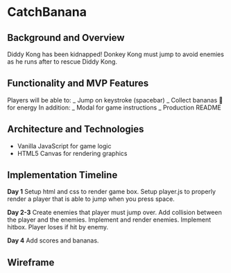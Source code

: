 # CatchBanana

## Background and Overview

Diddy Kong has been kidnapped! Donkey Kong must jump to avoid enemies as he runs after to rescue Diddy Kong.

## Functionality and MVP Features

Players will be able to:
_ Jump on keystroke (spacebar)
_ Collect bananas 🍌for energy
In addition:
_ Modal for game instructions
_ Production README

## Architecture and Technologies

- Vanilla JavaScript for game logic
- HTML5 Canvas for rendering graphics

## Implementation Timeline

**Day 1**
Setup html and css to render game box. Setup player.js to properly render a player that is able to jump when you press space.

**Day 2-3**
Create enemies that player must jump over. Add collision between the player and the enemies.
Implement and render enemies. Implement hitbox. Player loses if hit by enemy.

**Day 4**
Add scores and bananas.

## Wireframe
